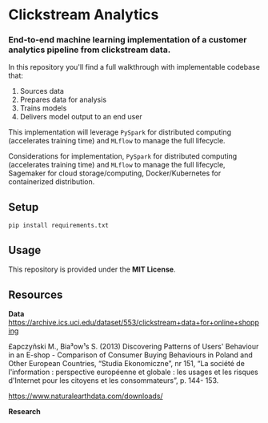 # Clickstream Analytics

### End-to-end machine learning implementation of a customer analytics pipeline from clickstream data.

In this repository you'll find a full walkthrough with implementable codebase that:

1. Sources data
2. Prepares data for analysis
3. Trains models
4. Delivers model output to an end user

This implementation will leverage ```PySpark``` for distributed computing (accelerates training time) and ```MLflow``` to manage the full lifecycle.

Considerations for implementation, ```PySpark``` for distributed computing (accelerates training time) and ```MLflow``` to manage the full lifecycle, Sagemaker for cloud storage/computing, Docker/Kubernetes for containerized distribution.

## Setup

```
pip install requirements.txt
```

## Usage

This repository is provided under the **MIT License**.

## Resources

**Data**
https://archive.ics.uci.edu/dataset/553/clickstream+data+for+online+shopping  

£apczyñski M., Bia³ow¹s S. (2013) Discovering Patterns of Users' Behaviour in an E-shop - 
Comparison of Consumer Buying Behaviours in Poland and Other European Countries, 
“Studia Ekonomiczne”, nr 151, “La société de l'information : perspective européenne et 
globale : les usages et les risques d'Internet pour les citoyens et les consommateurs”, p. 144-
153.

https://www.naturalearthdata.com/downloads/


**Research**